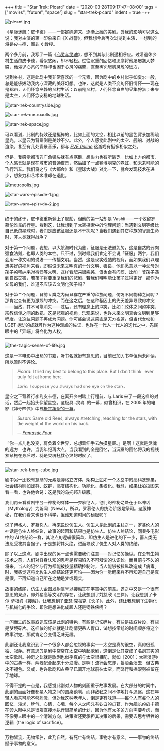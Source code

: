 +++
title = "Star Trek: Picard"
date = "2020-03-28T09:17:47+08:00"
tags = ["movies", "future", "space"]
slug = "star-trek-picard"
indent = true
+++

![picard.jpg](/images/picard.jpg)

《星际迷航：皮卡德》——一部娓娓道来，逐渐上瘾的美剧。对我的影响可以这么说：我对主演的第一印象来自《X 战警》，但我想今后再次浏览到主演，一想到的将是皮卡德，而非 X 教授。

两个多月前，我写了一篇《[心灵与灵魂](/life/soul-and-spirit/)》，想不到其与此剧遥相呼应。过着退休乡村生活的皮卡德，看似悠闲，却不轻松。过往沉重的回忆和思念将他屡屡拖入梦魇，他渴求心灵的宁静却也困于心灵的痛苦，直至再次起航灵魂的远方。

说到乡村，这是此剧中我非常喜欢的一个元素，因为剧中的乡村似乎如夏尔一般，总是能够拨动我内心深藏的美好幻想。也许，这就是人类不变的怀旧情怀——现在是都市，人们怀念宁静的乡村生活；以前是乡村，人们怀念自由的采集狩猎；未来是太空，人们怀念安稳的地球生活。

![star-trek-countryside.jpg](/images/star-trek-countryside.jpg "乡村")

![star-trek-metropolis.jpg](/images/star-trek-metropolis.jpg "都市")

![star-trek-space.jpg](/images/star-trek-space.jpg "太空")

可以看到，此剧的特效还是挺棒的，比如上面的太空，相比以前的黑色背景加稀疏星光，以星云为背景倒是美妙不少。此外，个人感觉此剧中的太空、舰船、对战的渲染，甚至有几处背景音乐，都与 [*EVE Online*](https://www.eveonline.com/) 这游戏有挺多相似之处。

但是，我感觉都市的广角镜头就有点寒酸，想象力也有所匮乏。比如上方的都市，个人感觉就是现在城市的普通夜景，然后加了一点赛博朋克的霓虹，和未来可能的飞行汽车。我们将之与《大都会》和《星球大战》对比一下，就会发现技术在进步，想象力和艺术水准却在退化。

![metropolis.jpg](/images/metropolis.jpg "1927 年的《大都会》")

![star-wars-episode-1.jpg](/images/star-wars-episode-1.jpg "1999 年的《星球大战 1》")

![star-wars-episode-2.jpg](/images/star-wars-episode-2.jpg "2002 年的《星球大战 2》")

---

终于的终于，皮卡德重新登上了舰船，但他的第一站却是 Vashti——一个收留罗慕伦难民的行星。看到这，让我想到了太空探索中的伦理问题：当遇到文明等级比自己低的星球时，我们是应该征服还是不干扰呢？当我们遇到其它种族的智慧生命时，非人类就得战争？

对于第一个问题，我想，以大航海时代为鉴，征服是无法避免的，这是自然的弱肉强食法则，也即人类的本性。只不过，到时候我们肯定不会说「征服」两字，我们会用一种文明的说法——传播文明。当然，这是现实残酷的视角，而如果我们以理想美好的视角来看，即假设未来文明真的十分文明、善良，他们愿意以一种父母对孩子的呵护来对待低等文明。这样看起来很完美，但也会有问题，比如：若孩子遇到自然灾害，若孩子将要重复我们的悲剧，若我们明明能让孩子过得更好，那作为父母的我们，难道不应该去文明化孩子吗？

对于第二个问题，目前人类之内尚且存在严重的种族问题，何况不同物种之间呢？那肯定会有更为激烈的冲突。而在这之后，在这种基因上的先天差异导致的冲突——当然，其不可能消失——过后，还有理念上的冲突，比如：政体之间的冲突、宗教信仰之间的敌视。这是悲观的视角，乐观来说，也许未来文明真会文明到足够程度，让这些问题不再成为问题。你可能会说这简直是天方夜谭，但当代女权和 LGBT 运动的成就可作为这种观点的佐证，也许在一代人一代人的迭代之中，先民眼中的「异端」将会化为人权。

---

![the-tragic-sense-of-life.jpg](/images/the-tragic-sense-of-life.jpg "《生命的悲剧意识》")

这是一本电影中出现的书籍，听书名就挺有意思的，目前已加入书单但尚未拜读，所以暂时不评论。

> *Picard*: I tried my best to belong to this place. But I don’t think I ever truly felt at home here.
>
> *Laris*: I suppose you always had one eye on the stars.

星空之下背着行李的皮卡德，在离开乡村踏上行程前，与 Laris 来了一段这样的对话，然后一起抬头仰望星空。这极具..灵魂..的一幕，似曾相识，在 2005 年的电影《神奇四侠》中有[极其相似的一幕](https://t.me/yixiuer/235)。

> *Susan*: Same old Reed, always stretching, reaching for the stars, with the weight of the world on his back.
>
> — [*Fantastic Four*](https://en.wikipedia.org/wiki/Fantastic_Four_(2005_film))

「你一点儿也没变，肩负着全世界，总想着伸手去触摸星辰。」是啊！这就是灵魂的远方！也许，当我年纪再大点，当我看到的全是回忆，当沉重的回忆将我的视线紧紧拖在身后时，就是灵魂拯救心灵的时候了。

---

![star-trek-borg-cube.jpg](/images/star-trek-borg-cube.jpg "WE ARE BORG")

剧中另一比较有意思的元素是博格立方体，架构上就如一个太空中的高科技蜂巢，社会结构则如蜂群、蚁群，高度结构化、功能化、集权化。我想，如果让柏拉图来看一看，也许他会说：这是我的乌托邦升级版。

我们再来看看剧中另一神秘的群体——罗慕伦人，他们的神秘之处在于以神话（Mythology）为新闻（News）。所以，罗慕伦人的统治阶级是祭司。这很神秘，在我们看来也很不科学，但谁知道时间的秘密呢？

说了博格人、罗慕伦人，再来说说仿生人。仿生人是此剧的主线之一，罗慕伦人的神话是仿生人终结论，故事的起因和结果也是仿生人。仿生人终结论，同很多电影中的 AI 终结论一样，其论点的逻辑很简单，即仿生人是进化的下一步，而人类无法忍受被其当猴子，于是想将其灭绝，进而导致了仿生人对人类的终结。

除了以上这点，剧中出现的另一点也需要我们注意——对记忆的操纵。在没有生物技术之前，人们对自身认知的思考是容易陷入不可知论的认识论。而目前与不久的将来，当人的记忆与行为都能被按量精确控制时，当人能够被操纵改造成「病毒」时，我感觉这将比仿生人终结论还更可怕——因为你一觉醒来将不再知道自己是真是假，不再知道自己所在之地是梦或现实。

故事的结尾，仿生人企图发射信号以接触其在宇宙中的前辈。这之中又是一个很有意思的观点，即外星高等文明的存在，让我想到了刘慈欣《三体》，让我想到了卡尔·萨根的《[接触](/life/ad-astra/)》，让我想到了亚瑟·克拉克《[长子](https://yixiuer.me/excerpts/arthur-clarke-the-firstborn/)》。此外，还让我想到了生物化与机械化的争论，即你是想进化成超人还是钢铁侠呢？

---

一闪而过的故事叙述应该是此剧的特色，有些是记忆碎片，有些是插叙片段，有些是梦境碎片。这样做的好处就是让剧情更吊人胃口，试想按常规的时间顺序将这个故事讲完，那就肯定会变得乏味无趣。

此剧还让我意识到了一个很多人都会忽视的事实——太空是真的很空，真的很孤独、寂静。有意思的是剧中常常在太空中响起歌剧，这倒是让其变成了名副其实的太空歌剧。神奇之处就是歌剧也似乎真的与太空很相配，就如《2001：太空漫游》中的古典一样，两者配合起来十分浪漫。是啊！流行会忘却，摇滚会淡去，但古典永不褪色。又或，也许歌剧和古典早已离开地球前往太空，而流行和摇滚则被留在了地球。

不得不提的一点是，我感觉此剧对人物的刻画重于故事发展。在大部分的时间中，此剧的画面好像都是人物之间的圆桌谈判，而非敌我之间不停地打斗追逐。这在年轻人看来可能不够刺激，但对我这种老年人，倒是更有味道——每个人有每个人的回忆、渴求、脾气、心情、心境，每个人之间又有各自的瓜葛。作为舰长的皮卡德在旁人眼中总是很难直接地执行很简单的计划，因为他有太多的方向需要考虑，而不像旁人眼中的一个清晰方向。决策者还要承担其决策的后果，需要去思考牺牲的逻辑（the logic of sacrifice）。

---

万物皆流，无物常驻，此乃自然。有死亡有终结，事物才有意义。——事物的终结赋予事物的意义。
